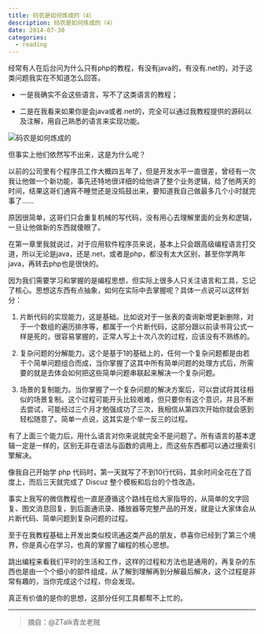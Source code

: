 ```yaml
---
title: 码农是如何炼成的（4）
description: 码农是如何炼成的（4）
date: 2014-07-30
categories:
  - reading
---
```



经常有人在后台问为什么只有php的教程，有没有java的，有没有.net的，对于这类问题我实在不知道怎么回答。

* 一是我确实不会这些语言，写不了这类语言的教程；

* 二是在我看来如果你是会java或者.net的，完全可以通过我教程提供的源码以及注解，用自己熟悉的语言来实现功能。

![码农是如何炼成的](/images/posts/2014-07-30-code-famer.jpg)

但事实上他们依然写不出来，这是为什么呢？

以前的公司里有个程序员工作大概四五年了，但是开发水平一直很差，曾经有一次我让他做一个新功能，事先还特地很详细的给他讲了整个业务逻辑，给了他两天的时间，结果这哥们通宵不睡觉还是没捣鼓出来，要知道我自己做最多几个小时就完事了……

原因很简单，这哥们只会重复机械的写代码，没有用心去理解里面的业务和逻辑，一旦让他做新的东西就傻眼了。

在第一章里我就说过，对于应用软件程序员来说，基本上只会跟高级编程语言打交道，所以无论是java，还是.net，或者是php，都没有太大区别，甚至你学两年java，再转去php也是很快的。

因为我们需要学习和掌握的是编程思想，但实际上很多人只关注语言和工具，忘记了核心。思想这东西有点抽象，如何在实际中去掌握呢？具体一点说可以这样划分：

1. 片断代码的实现能力，这是基础。比如说对于一张表的查询新增更新删除，对于一个数组的遍历排序等，都属于一个片断代码，这部分跟以前读书背公式一样是死的，很容易掌握的，正常人写上十次八次的过程，应该没有不熟练的。

2. 复杂问题的分解能力。这个是基于1的基础上的，任何一个复杂问题都是由若干个简单问题组合而成，当你掌握了这其中所有简单问题的处理方式后，所需要的就是去体会如何把这些简单问题串联起来解决一个复杂问题。

3. 场景的复制能力。当你掌握了一个复杂问题的解决方案后，可以尝试将其往相似的场景复制。这个过程可能开头比较艰难，但只要你有这个意识，并且不断去尝试，可能经过三个月才勉强成功了三次，我相信从第四次开始你就会感到轻松随意了。简单一点说，这其实是个举一反三的过程。

有了上面三个能力后，用什么语言对你来说就完全不是问题了。所有语言的基本逻辑一定是一样的，区别无非在语法与函数的调用上，而这些东西都可以通过搜索引擎解决。

像我自己开始学 php 代码时，第一天就写了不到10行代码，其余时间全花在了百度上，而后三天就完成了 Discuz 整个模板和后台的个性改造。

事实上我写的微信教程也一直是遵循这个路线在给大家指导的，从简单的文字回复、图文消息回复，到后面通讯录、播放器等完整产品的开发，就是让大家体会从片断代码、简单问题到复杂问题的过程。

至于在我教程基础上开发出类似校讯通这类产品的朋友，恭喜你已经到了第三个境界，你是真心在学习，也真的掌握了编程的核心思想。

跳出编程来看我们平时的生活和工作，这样的过程和方法也是通用的，再复杂的东西也是由一个个细小的部件组成，从了解到理解再到分解最后解决，这个过程是非常有趣的，当你完成这个过程，你会发现。

真正有价值的是你的思想，这部分任何工具都帮不上忙的。

---

>摘自：@ZTalk青龙老贼

